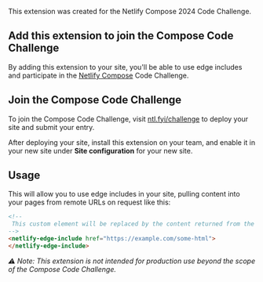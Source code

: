 This extension was created for the Netlify Compose 2024 Code Challenge.

## Add this extension to join the Compose Code Challenge

By adding this extension to your site, you'll be able to use edge includes and participate in the [Netlify Compose](https://netlify.com/compose) Code Challenge.

## Join the Compose Code Challenge

To join the Compose Code Challenge, visit [ntl.fyi/challenge](https://ntl.fyi/challenge) to deploy your site and submit your entry.

After deploying your site, install this extension on your team, and enable it in your new site under **Site configuration** for your new site.

## Usage

This will allow you to use edge includes in your site, pulling content into your pages from remote URLs on request like this:

```html
<!--
 This custom element will be replaced by the content returned from the href.
-->
<netlify-edge-include href="https://example.com/some-html">
</netlify-edge-include>
```

_⚠️ Note: This extension is not intended for production use beyond the scope of the Compose Code Challenge._
